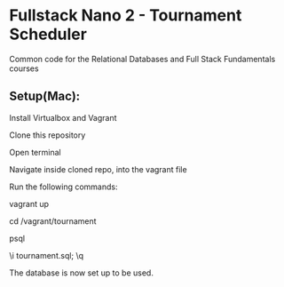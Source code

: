 Fullstack Nano 2 - Tournament Scheduler
=======================================

Common code for the Relational Databases and Full Stack Fundamentals courses

Setup(Mac):
-----------

Install Virtualbox and Vagrant

Clone this repository

Open terminal

Navigate inside cloned repo, into the vagrant file

Run the following commands:

vagrant up

cd /vagrant/tournament

psql

\i tournament.sql; \q

The database is now set up to be used.
